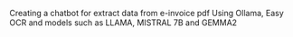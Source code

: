 Creating a chatbot for extract data from e-invoice pdf Using Ollama, Easy OCR and models such as LLAMA, MISTRAL 7B and GEMMA2
